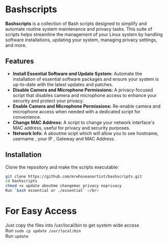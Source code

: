 # Bashscripts
**Bashscripts** is a collection of Bash scripts designed to simplify and automate routine system maintenance and privacy tasks. 
This suite of scripts helps streamline the management of your Linux system by handling software installations, updating your system, managing privacy settings, and more.

## Features
- **Install Essential Software and Update System:** Automate the installation of essential software packages and ensure your system is up-to-date with the latest updates and patches.
- **Disable Camera and Microphone Permissions:** A privacy-focused script that disables camera and microphone access to enhance your security and protect your privacy.
- **Enable Camera and Microphone Permissions:** Re-enable camera and microphone access when needed with a dedicated script for convenience.
- **Change MAC Address:** A script to change your network interface's MAC address, useful for privacy and security purposes.
- **Network Info:** A aboutme scipt which will allow you to see hostname, username , your IP , Gateway and MAC Address.

## Installation
Clone the repository and make the scripts executable:

```bash
git clone https://github.com/mrwhoseanartist/bashscripts.git
cd bashscripts
chmod +x update aboutme changemac privacy noprivacy
Run `bash essential or ./essential` </br>
```

# For Easy Access
Just copy the files into /usr/local/bin to get system wide access </br>
Run `sudo cp update /usr/local/bin` </br>
Run `update` </br>

